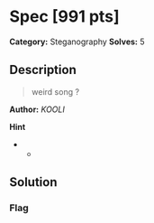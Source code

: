# Spec [991 pts]

**Category:** Steganography
**Solves:** 5

## Description
>weird song ?

**Author:** *_KOOLI_*

**Hint**
* -

## Solution

### Flag

